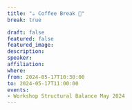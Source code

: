 ```yaml
---
title: "☕️ Coffee Break 🥐"
break: true

draft: false
featured: false
featured_image:
description:
speaker:
affiliation:
where:
from: 2024-05-17T10:30:00
to: 2024-05-17T11:00:00
events:
- Workshop Structural Balance May 2024
---
```

